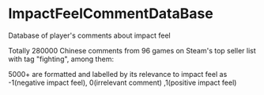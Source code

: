 # ImpactFeelCommentDataBase
Database of player's comments about impact feel

Totally 280000 Chinese comments from 96 games on Steam's top seller list with tag "fighting", among them:

5000+ are formatted and labelled by its relevance to impact feel as 
-1(negative impact feel), 0(irrelevant comment) ,1(positive impact feel)
